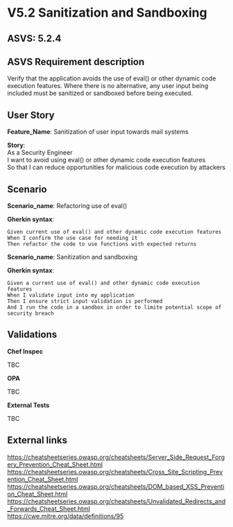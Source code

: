 # V5.2 Sanitization and Sandboxing

## ASVS: 5.2.4

## ASVS Requirement description

Verify that the application avoids the use of eval() or other dynamic code
execution features. Where there is no alternative, any user input being
included must be sanitized or sandboxed before being executed.

## User Story

**Feature_Name**: Sanitization of user input towards mail systems

**Story**:\
As a Security Engineer\
I want to avoid using eval() or other dynamic code execution features\
So that I can reduce opportunities for malicious code execution by attackers

## Scenario

**Scenario_name**: Refactoring use of eval()

**Gherkin syntax**:

```gherkin
Given current use of eval() and other dynamic code execution features
When I confirm the use case for needing it
Then refactor the code to use functions with expected returns
```

**Scenario_name**: Sanitization and sandboxing

**Gherkin syntax**:

```gherkin
Given a current use of eval() and other dynamic code execution features
When I validate input into my application
Then I ensure strict input validation is performed
And I run the code in a sandbox in order to limite potential scope of security breach
```

## Validations

**Chef Inspec**

TBC

**OPA**

TBC

**External Tests**

TBC

## External links

<https://cheatsheetseries.owasp.org/cheatsheets/Server_Side_Request_Forgery_Prevention_Cheat_Sheet.html> \
<https://cheatsheetseries.owasp.org/cheatsheets/Cross_Site_Scripting_Prevention_Cheat_Sheet.html> \
<https://cheatsheetseries.owasp.org/cheatsheets/DOM_based_XSS_Prevention_Cheat_Sheet.html> \
<https://cheatsheetseries.owasp.org/cheatsheets/Unvalidated_Redirects_and_Forwards_Cheat_Sheet.html> \
<https://cwe.mitre.org/data/definitions/95>
